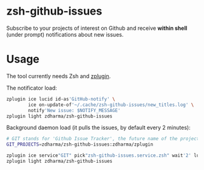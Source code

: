 # zsh-github-issues

Subscribe to your projects of interest on Github and receive **within shell** (under
prompt) notifications about new issues.

# Usage

The tool currently needs Zsh and [zplugin](https://github.com/zdharma/zplugin).

The notificator load:
```zsh
zplugin ice lucid id-as'GitHub-notify' \
        ice on-update-of'~/.cache/zsh-github-issues/new_titles.log' \
        notify'New issue: $NOTIFY_MESSAGE'
zplugin light zdharma/zsh-github-issues
```

Background daemon load (it pulls the issues, by default every 2 minutes):
```zsh
# GIT stands for 'Github Issue Tracker', the future name of the project
GIT_PROJECTS=zdharma/zsh-github-issues:zdharma/zplugin

zplugin ice service"GIT" pick"zsh-github-issues.service.zsh" wait'2' lucid
zplugin light zdharma/zsh-github-issues
```

<!-- vim:tw=89
-->
